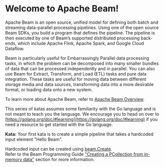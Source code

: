 <!--
    Licensed to the Apache Software Foundation (ASF) under one
    or more contributor license agreements.  See the NOTICE file
    distributed with this work for additional information
    regarding copyright ownership.  The ASF licenses this file
    to you under the Apache License, Version 2.0 (the
    "License"); you may not use this file except in compliance
    with the License.  You may obtain a copy of the License at

      http://www.apache.org/licenses/LICENSE-2.0

    Unless required by applicable law or agreed to in writing,
    software distributed under the License is distributed on an
    "AS IS" BASIS, WITHOUT WARRANTIES OR CONDITIONS OF ANY
    KIND, either express or implied.  See the License for the
    specific language governing permissions and limitations
    under the License.
-->

# Welcome to Apache Beam!

Apache Beam is an open source, unified model for defining both batch and streaming data-parallel
processing pipelines. Using one of the open source Beam SDKs, you build a program that defines the
pipeline. The pipeline is then executed by one of Beam’s supported distributed processing
back-ends, which include Apache Flink, Apache Spark, and Google Cloud Dataflow.

Beam is particularly useful for Embarrassingly Parallel data processing tasks, in which the
problem can be decomposed into many smaller bundles of data that can be processed independently
and in parallel. You can also use Beam for Extract, Transform, and Load (ETL) tasks and pure data
integration. These tasks are useful for moving data between different storage media and data
sources, transforming data into a more desirable format, or loading data onto a new system.

To learn more about Apache Beam, refer to [Apache Beam Overview](https://beam.apache.org/get-started/beam-overview/).

This series of katas assumes some familiarity with the Go language and is not meant to teach you the language.
We encourage you to head on over to [https://golang.org/doc/#learning](https://golang.org/doc/#learning) if you need
a resource to get started with the Go language.

**Kata:** Your first kata is to create a simple pipeline that takes a hardcoded input element "Hello Beam".

<div class="hint">
  Hardcoded input can be created using
  <a href="https://godoc.org/github.com/apache/beam/sdks/go/pkg/beam#Create">
  beam.Create</a>.
</div>

<div class="hint">
  Refer to the Beam Programming Guide
  <a href="https://beam.apache.org/documentation/programming-guide/#creating-pcollection-in-memory">
    "Creating a PCollection from in-memory data"</a> section for more information.
</div>
